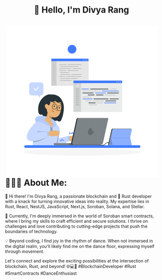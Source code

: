 <h1 align="center"> 🦀 Hello, I'm Divya Rang </h1>

 <br/>
  <img align="right" alt="GIF" src="https://github.com/divyarang24/divyarang24/blob/main/image.svg" width="500" height="500" />
<h1>👨🏻‍💻 About Me:</h1>

<p>👋 Hi there! I'm Divya Rang, a passionate blockchain and  🦀 Rust developer with a knack for turning innovative ideas into reality. My expertise lies in Rust, React, NestJS, JavaScript, Next.js, Soroban, Solana, and Stellar.

🚀 Currently, I'm deeply immersed in the world of Soroban smart contracts, where I bring my skills to craft efficient and secure solutions. I thrive on challenges and love contributing to cutting-edge projects that push the boundaries of technology.

💡 Beyond coding, I find joy in the rhythm of dance. When not immersed in the digital realm, you'll likely find me on the dance floor, expressing myself through movement.

Let's connect and explore the exciting possibilities at the intersection of blockchain, Rust, and beyond! 🌐💻💃 #BlockchainDeveloper #Rust #SmartContracts #DanceEnthusiast</p>


